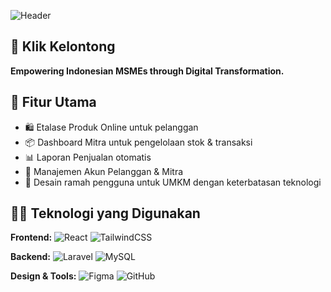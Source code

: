 ![Header](/klikkelontong/header_kk.png)

## 🛒 Klik Kelontong
**Empowering Indonesian MSMEs through Digital Transformation.**  

## 🚀 Fitur Utama

- 🛍️ Etalase Produk Online untuk pelanggan
- 📦 Dashboard Mitra untuk pengelolaan stok & transaksi
- 📊 Laporan Penjualan otomatis
- 👥 Manajemen Akun Pelanggan & Mitra
- 📱 Desain ramah pengguna untuk UMKM dengan keterbatasan teknologi

## 🧑‍💻 Teknologi yang Digunakan

**Frontend:**
![React](https://img.shields.io/badge/React-20232A?style=flat&logo=react&logoColor=61DAFB) ![TailwindCSS](https://img.shields.io/badge/Tailwind_CSS-38B2AC?style=flat&logo=tailwind-css&logoColor=white)

**Backend:**
![Laravel](https://img.shields.io/badge/Laravel-F72C1F?style=flat&logo=laravel&logoColor=white) ![MySQL](https://img.shields.io/badge/MySQL-005C84?style=flat&logo=mysql&logoColor=white)

**Design & Tools:**
![Figma](https://img.shields.io/badge/Figma-F24E1E?style=flat&logo=figma&logoColor=white) ![GitHub](https://img.shields.io/badge/GitHub-181717?style=flat&logo=github&logoColor=white)

<!--
**klikkelontong/klikkelontong** is a ✨ _special_ ✨ repository because its `README.md` (this file) appears on your GitHub profile.

Here are some ideas to get you started:

- 🔭 I’m currently working on ...
- 🌱 I’m currently learning ...
- 👯 I’m looking to collaborate on ...
- 🤔 I’m looking for help with ...
- 💬 Ask me about ...
- 📫 How to reach me: ...
- 😄 Pronouns: ...
- ⚡ Fun fact: ...
-->

